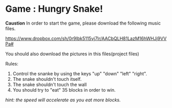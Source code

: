 Game : **Hungry Snake!**
============
**Caustion**
In order to start the game, please download the following music files.

https://www.dropbox.com/sh/0r9lbk5115vj7lr/AACbQLH81LazM16hWHJj9VVPa#

You should also download the pictures in this files(project files)

Rules:
  1. Control the snanke by using the keys "up" "down" "left" "right".
  2. The snake shouldn't touch itself.
  3. The snake shouldn't touch the wall
  4. You should try to "eat" 35 blocks in order to win.

*hint: the speed will accelerate as you eat more blocks.*
